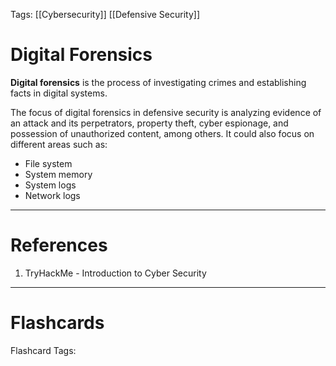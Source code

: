 Tags: [[Cybersecurity]] [[Defensive Security]]
# Digital Forensics

**Digital forensics** is the process of investigating crimes and establishing facts in digital systems.

The focus of digital forensics in defensive security is analyzing evidence of an attack and its perpetrators, property theft, cyber espionage, and possession of unauthorized content, among others. It could also focus on different areas such as:
- File system
- System memory
- System logs
- Network logs

---
# References

1. TryHackMe - Introduction to Cyber Security

---
# Flashcards

Flashcard Tags: 